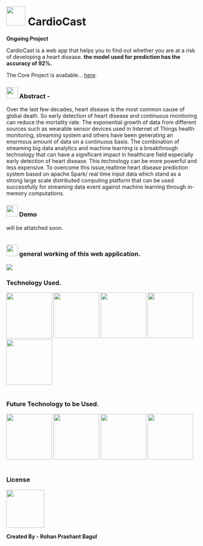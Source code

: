 <h1> <img src="https://raw.githubusercontent.com/shsarv/Cardio-Monitor/main/static/heartlogo.png" width="50px" /> CardioCast</h1>

**Ongoing Project**

CardioCast is a web app that helps you to find out whether you are at a risk of developing a heart disease. **the model used for prediction has the accuracy of 92%.**

 The Core Project is available... [here](https://github.com/rohanbagul888/CardioCast). 

<h3> <img src="https://raw.githubusercontent.com/simple-icons/simple-icons/49314d89b6a54b2750a130e2b56d5da310aa6552/icons/abstract.svg" width="30px" /> Abstract -  </h3> 
Over the last few decades, heart disease is the most common cause of global death. So early detection of heart disease and continuous monitoring can reduce the mortality rate. The exponential growth of data from different sources such as wearable sensor devices used in Internet of Things health monitoring, streaming system and others have been generating an enormous amount of data on a continuous basis. The combination of streaming big data analytics and machine learning is a breakthrough technology that can have a significant impact in healthcare field especially early detection of heart disease. This technology can be more powerful and less expensive. To overcome this issue,realtime heart disease prediction system based on apache Spark/ real time input data which stand as a strong large scale distributed computing platform that can be used successfully for streaming data event against machine learning through in-memory computations. 

<h3> <img src="https://st.depositphotos.com/1008768/4671/i/950/depositphotos_46719249-stock-photo-demo-icon.jpg" width="30px" /> Demo </h3> 
will be attatched soon.

![]()

<h3> <img src="https://upload.wikimedia.org/wikipedia/commons/thumb/2/27/Flow_logo.svg/846px-Flow_logo.svg.png" width="30px" /> general working of this web application.</h3> 

![](https://raw.githubusercontent.com/shsarv/Cardio-Monitor/main/Input%20Data.png)


<h3>Technology Used. </h3> 
<code><img src="https://www.vectorlogo.zone/logos/pocoo_flask/pocoo_flask-ar21.svg" width="120px" /></code>
<code><img src="https://www.vectorlogo.zone/logos/python/python-ar21.svg" width="120px" /></code>
<code><img src="https://www.vectorlogo.zone/logos/mongodb/mongodb-ar21.svg" width="120px" /></code>
<code><img src="https://raw.githubusercontent.com/scikit-learn/scikit-learn/main/doc/logos/scikit-learn-logo.png" width="120px" /></code>
<code><img src="https://raw.githubusercontent.com/rasbt/mlxtend/master/docs/sources/img/logo.png" width="120px" /></code>
<br>
<br>

<h3>Future Technology to be Used. </h3> 
<code><img src="https://miro.medium.com/max/1838/1*qgkjkj6BLVS1uD4mw_sTEg.png" width="120px" /></code>
<code><img src="https://bigdatapath.files.wordpress.com/2019/04/1-4.jpg?w=698" width="120px" /></code>
<code><img src="https://www.vectorlogo.zone/logos/mongodb/mongodb-ar21.svg" width="120px" /></code>
<code><img src="https://www.vectorlogo.zone/logos/deepl/deepl-ar21.svg" width="120px" /></code>
<br>
<br>


<h3>License</h3> 
<img src="https://www.vectorlogo.zone/logos/mitedu/mitedu-ar21.svg" width="100px" />

 **Created By - Rohan Prashant Bagul**
